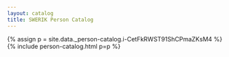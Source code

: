 ```yaml
---
layout: catalog
title: SWERIK Person Catalog
---
```

{% assign p = site.data._person-catalog.i-CetFkRWST91ShCPmaZKsM4 %}
{% include person-catalog.html p=p %}

